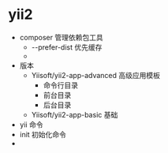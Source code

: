 

# yii2

* composer 管理依赖包工具
  * --prefer-dist 优先缓存
  * 
* 版本
  * Yiisoft/yii2-app-advanced  高级应用模板
    * 命令行目录
    * 前台目录
    * 后台目录
  * Yiisoft/yii2-app-basic 基础
* yii 命令
* init 初始化命令
* 

